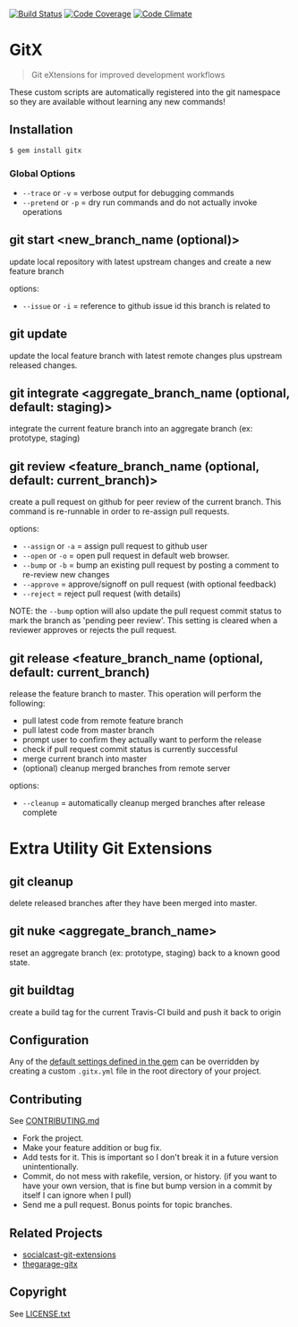 [![Build Status](https://travis-ci.org/wireframe/gitx.png?branch=master)](https://travis-ci.org/wireframe/gitx)
[![Code Coverage](https://coveralls.io/repos/wireframe/gitx/badge.png)](https://coveralls.io/r/wireframe/gitx)
[![Code Climate](https://codeclimate.com/github/wireframe/gitx.png)](https://codeclimate.com/github/wireframe/gitx)

# GitX

> Git eXtensions for improved development workflows

These custom scripts are automatically registered into the git namespace
so they are available without learning any new commands!

## Installation

```bash
$ gem install gitx
```

### Global Options
* `--trace` or `-v` = verbose output for debugging commands
* `--pretend` or `-p` = dry run commands and do not actually invoke operations

## git start <new_branch_name (optional)>

update local repository with latest upstream changes and create a new feature branch

options:
* `--issue` or `-i` = reference to github issue id this branch is related to

## git update

update the local feature branch with latest remote changes plus upstream released changes.

## git integrate <aggregate_branch_name (optional, default: staging)>

integrate the current feature branch into an aggregate branch (ex: prototype, staging)

## git review <feature_branch_name (optional, default: current_branch)>

create a pull request on github for peer review of the current branch.  This command is re-runnable
in order to re-assign pull requests.

options:
* `--assign` or `-a` = assign pull request to github user
* `--open` or `-o` = open pull request in default web browser.
* `--bump` or `-b` = bump an existing pull request by posting a comment to re-review new changes
* `--approve` = approve/signoff on pull request (with optional feedback)
* `--reject` = reject pull request (with details)

NOTE: the `--bump` option will also update the pull request commit status to mark the branch as 'pending peer review'.
This setting is cleared when a reviewer approves or rejects the pull request.

## git release <feature_branch_name (optional, default: current_branch)

release the feature branch to master.  This operation will perform the following:

* pull latest code from remote feature branch
* pull latest code from master branch
* prompt user to confirm they actually want to perform the release
* check if pull request commit status is currently successful
* merge current branch into master
* (optional) cleanup merged branches from remote server

options:
* `--cleanup` = automatically cleanup merged branches after release complete

# Extra Utility Git Extensions

## git cleanup

delete released branches after they have been merged into master.

## git nuke <aggregate_branch_name>

reset an aggregate branch (ex: prototype, staging) back to a known good state.

## git buildtag

create a build tag for the current Travis-CI build and push it back to origin

## Configuration
Any of the [default settings defined in the gem](lib/gitx/defaults.yml) can be overridden
by creating a custom `.gitx.yml` file in the root directory of your project.

## Contributing
See [CONTRIBUTING.md](CONTRIBUTING.md)

* Fork the project.
* Make your feature addition or bug fix.
* Add tests for it. This is important so I don't break it in a
  future version unintentionally.
* Commit, do not mess with rakefile, version, or history.
  (if you want to have your own version, that is fine but bump version in a commit by itself I can ignore when I pull)
* Send me a pull request. Bonus points for topic branches.

## Related Projects
* [socialcast-git-extensions](https://github.com/socialcast/socialcast-git-extensions)
* [thegarage-gitx](https://github.com/thegarage/thegarage-gitx)

## Copyright
See [LICENSE.txt](LICENSE.txt)
